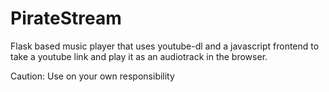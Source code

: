 # PirateStream

Flask based music player that uses youtube-dl and a javascript frontend to take a youtube link and play it as an audiotrack in the browser.

Caution: 
Use on your own responsibility
